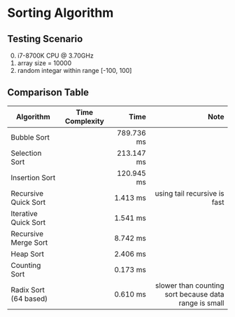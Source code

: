 # Sorting Algorithm
## Testing Scenario
0. i7-8700K CPU @ 3.70GHz
1. array size = 10000
2. random integar within range [-100, 100]

## Comparison Table
Algorithm      | Time Complexity  | Time | Note |
---------------|:----------------:|-----:|-----:|
Bubble Sort    | |789.736 ms
Selection Sort | |213.147 ms
Insertion Sort | |120.945 ms
Recursive Quick Sort     | |1.413 ms | using tail recursive is fast
Iterative Quick Sort     | |1.541 ms
Recursive Merge Sort     | |8.742 ms
Heap Sort      | |2.406 ms
Counting Sort  | |0.173 ms
Radix Sort (64 based)    | |0.610 ms | slower than counting sort because data range is small